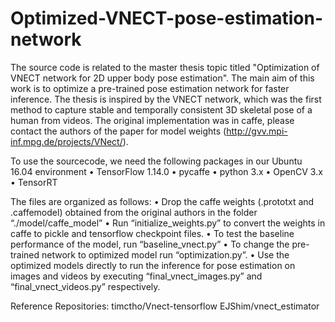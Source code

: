 # Optimized-VNECT-pose-estimation-network
The source code is related to the master thesis topic titled "Optimization of VNECT network for 2D upper body pose estimation". The main aim of this work is to optimize a pre-trained pose estimation network for faster inference. The thesis is inspired by the VNECT network, which was the first method to capture stable and temporally consistent 3D skeletal pose of a human from videos. The original implementation was in caffe, please contact the authors of the paper for model weights (http://gvv.mpi-inf.mpg.de/projects/VNect/).

To use the sourcecode, we need the following packages in our Ubuntu 16.04 environment
•	TensorFlow 1.14.0
•	pycaffe
•	python 3.x
•	OpenCV 3.x
•	TensorRT

The files are organized as follows:
•	Drop the caffe weights (.prototxt and .caffemodel) obtained from the original authors in the folder “./model/caffe_model”
•	Run “initialize_weights.py” to convert the weights in caffe to pickle and tensorflow checkpoint files.
•	To test the baseline performance of the model, run “baseline_vnect.py”
•	To change the pre-trained network to optimized model run “optimization.py”.
•	Use the optimized models directly to run the inference for pose estimation on images and videos by executing “final_vnect_images.py” and “final_vnect_videos.py” respectively.

Reference Repositories:
timctho/Vnect-tensorflow
EJShim/vnect_estimator
